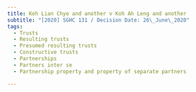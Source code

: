 ```yaml
---
title: Koh Lian Chye and another v Koh Ah Leng and another
subtitle: "[2020] SGHC 131 / Decision Date: 26\_June\_2020"
tags:
  - Trusts
  - Resulting trusts
  - Presumed resulting trusts
  - Constructive trusts
  - Partnerships
  - Partners inter se
  - Partnership property and property of separate partners

---
```

